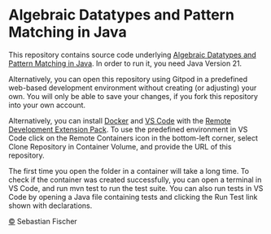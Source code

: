 # Algebraic Datatypes and Pattern Matching in Java

This repository contains source code underlying
[Algebraic Datatypes and Pattern Matching in Java](https://sebfisch.github.io/java-data/).
In order to run it, you need Java Version 21.

Alternatively, you can open this repository using Gitpod in a predefined web-based development
environment without creating (or adjusting) your own.
You will only be able to save your changes, if you fork this repository into your own account.

Alternatively, you can install
[Docker](https://docs.docker.com/get-docker/)
and
[VS Code](https://code.visualstudio.com/download)
with the
[Remote Development Extension Pack](https://marketplace.visualstudio.com/items?itemName=ms-vscode-remote.vscode-remote-extensionpack).
To use the predefined environment in VS Code
click on the Remote Containers icon in the bottom-left corner,
select Clone Repository in Container Volume,
and provide the URL of this repository.

The first time you open the folder in a container will take a long time.
To check if the container was created successfully, you can open a terminal in VS Code,
and run mvn test to run the test suite.
You can also run tests in VS Code by opening a Java file containing tests
and clicking the Run Test link shown with declarations.

[©](https://creativecommons.org/licenses/by-sa/2.0/)
Sebastian Fischer
